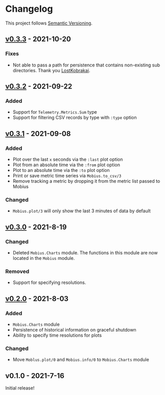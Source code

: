 <!-- markdownlint-disable-file MD024 -->

# Changelog

This project follows [Semantic Versioning](https://semver.org/spec/v2.0.0.html).

## [v0.3.3] - 2021-10-20

### Fixes

- Not able to pass a path for persistence that contains non-existing sub
  directories. Thank you [LostKobrakai](https://github.com/LostKobrakai).

## [v0.3.2] - 2021-09-22

### Added

* Support for `Telemetry.Metrics.Sum` type
* Support for filtering CSV records by type with `:type` option

## [v0.3.1] - 2021-09-08

### Added

* Plot over the last `x` seconds via the `:last` plot option
* Plot from an absolute time via the `:from` plot option
* Plot to an absolute time via the `:to` plot option
* Print or save metric time series via `Mobius.to_csv/3`
* Remove tracking a metric by dropping it from the metric list passed to Mobius

### Changed

* `Mobius.plot/3` will only show the last 3 minutes of data by default

## [v0.3.0] - 2021-8-19

### Changed

* Deleted `Mobius.Charts` module. The functions in this module are now located
  in the `Mobius` module.

### Removed

* Support for specifying resolutions.

## [v0.2.0] - 2021-8-03

### Added

* `Mobius.Charts` module
* Persistence of historical information on graceful shutdown
* Ability to specify time resolutions for plots

### Changed

* Move `Moblus.plot/0` and `Mobius.info/0` to `Mobius.Charts` module

## v0.1.0 - 2021-7-16

Initial release!

[v0.3.3]: https://github.com/mattludwigs/mobius/compare/v0.3.2...v0.3.3
[v0.3.2]: https://github.com/mattludwigs/mobius/compare/v0.3.1...v0.3.2
[v0.3.1]: https://github.com/mattludwigs/mobius/compare/v0.3.0...v0.3.1

[v0.3.0]: https://github.com/mattludwigs/mobius/compare/v0.2.0...v0.3.0

[v0.2.0]: https://github.com/mattludwigs/mobius/compare/v0.1.0...v0.2.0
